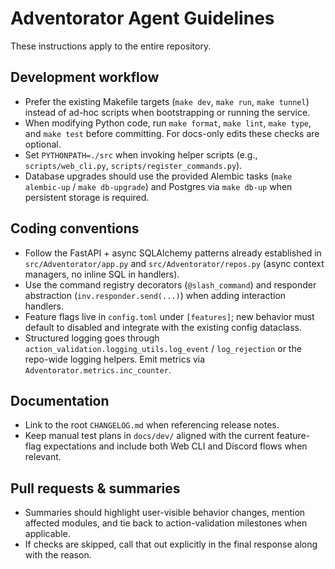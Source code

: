 # Adventorator Agent Guidelines

These instructions apply to the entire repository.

## Development workflow
- Prefer the existing Makefile targets (`make dev`, `make run`, `make tunnel`) instead of ad-hoc scripts when bootstrapping or running the service.
- When modifying Python code, run `make format`, `make lint`, `make type`, and `make test` before committing. For docs-only edits these checks are optional.
- Set `PYTHONPATH=./src` when invoking helper scripts (e.g., `scripts/web_cli.py`, `scripts/register_commands.py`).
- Database upgrades should use the provided Alembic tasks (`make alembic-up` / `make db-upgrade`) and Postgres via `make db-up` when persistent storage is required.

## Coding conventions
- Follow the FastAPI + async SQLAlchemy patterns already established in `src/Adventorator/app.py` and `src/Adventorator/repos.py` (async context managers, no inline SQL in handlers).
- Use the command registry decorators (`@slash_command`) and responder abstraction (`inv.responder.send(...)`) when adding interaction handlers.
- Feature flags live in `config.toml` under `[features]`; new behavior must default to disabled and integrate with the existing config dataclass.
- Structured logging goes through `action_validation.logging_utils.log_event` / `log_rejection` or the repo-wide logging helpers. Emit metrics via `Adventorator.metrics.inc_counter`.

## Documentation
- Link to the root `CHANGELOG.md` when referencing release notes.
- Keep manual test plans in `docs/dev/` aligned with the current feature-flag expectations and include both Web CLI and Discord flows when relevant.

## Pull requests & summaries
- Summaries should highlight user-visible behavior changes, mention affected modules, and tie back to action-validation milestones when applicable.
- If checks are skipped, call that out explicitly in the final response along with the reason.
